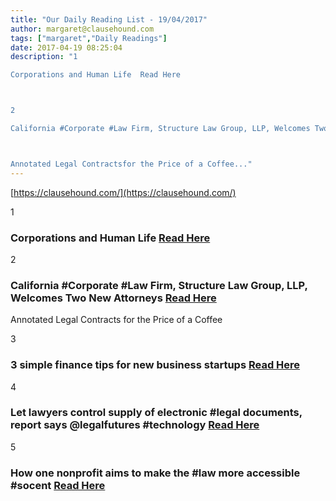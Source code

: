 ```yaml
---
title: "Our Daily Reading List - 19/04/2017"
author: margaret@clausehound.com
tags: ["margaret","Daily Readings"]
date: 2017-04-19 08:25:04
description: "1

Corporations and Human Life  Read Here



2

California #Corporate #Law Firm, Structure Law Group, LLP, Welcomes Two New Attorneys  Read Here



Annotated Legal Contractsfor the Price of a Coffee..."
---
```


[https://clausehound.com/](https://clausehound.com/)

1

### Corporations and Human Life  [Read Here](https://goo.gl/HLHiol)

2

### California #Corporate #Law Firm, Structure Law Group, LLP, Welcomes Two New Attorneys  [Read Here](https://goo.gl/sSRzDA)

Annotated Legal Contracts
for the Price of a Coffee

3

### 3 simple finance tips for new business startups [Read Here](https://goo.gl/Q1Ml27)

4

### Let lawyers control supply of electronic #legal documents, report says @legalfutures #technology  [Read Here](https://goo.gl/kWwRSn)

5

### How one nonprofit aims to make the #law more accessible #socent [Read Here](https://goo.gl/YkqBJe)